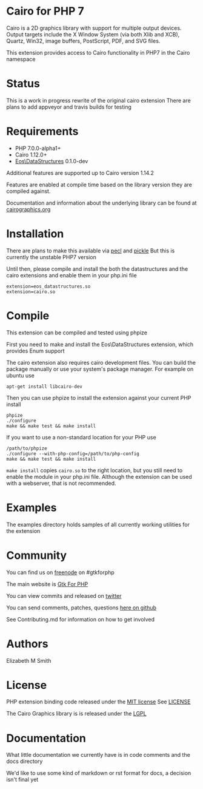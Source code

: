 Cairo for PHP 7
=============

Cairo is a 2D graphics library with support for multiple output devices. Output
targets include the X Window System (via both Xlib and XCB), Quartz, Win32,
image buffers, PostScript, PDF, and SVG files.

This extension provides access to Cairo functionality in PHP7 in the Cairo namespace

Status
=============
This is a work in progress rewrite of the original cairo extension
There are plans to add appveyor and travis builds for testing

Requirements
=============
 * PHP 7.0.0-alpha1+
 * Cairo 1.12.0+
 * [Eos\DataStructures](http://github.com/eos-org/datastructures) 0.1.0-dev

Additional features are supported up to Cairo version 1.14.2

Features are enabled at compile time based on the library version they are compiled against.

Documentation and information about the underlying library can be found at [cairographics.org](http://cairographics.org/manual/)

Installation
=============
There are plans to make this available via [pecl](http://pecl.php.net) and [pickle](https://github.com/FriendsOfPHP/pickle)
But this is currently the unstable PHP7 version

Until then, please compile and install the both the datastructures and the cairo extensions and enable them in your php.ini file

```
extension=eos_datastructures.so
extension=cairo.so
```

Compile
=============

This extension can be compiled and tested using phpize

First you need to make and install the Eos\DataStructures extension, which provides Enum support

The cairo extension also requires cairo development files.  You can build the package
manually or use your system's package manager.  For example on ubuntu use

```
apt-get install libcairo-dev
```

Then you can use phpize to install the extension against your current PHP install

```
phpize
./configure
make && make test && make install
```

If you want to use a non-standard location for your PHP use

```
/path/to/phpize
./configure --with-php-config=/path/to/php-config
make && make test && make install
```

`make install` copies `cairo.so` to the right location, but you still need to enable the module
in your php.ini file.  Although the extension can be used with a webserver, that is not recommended.

Examples
====
The examples directory holds samples of all currently working utilities for the extension

Community
=====
You can find us on [freenode](http://freenode.org) on #gtkforphp

The main website is [Gtk For PHP](http://gtkforphp.net)

You can view commits and released on [twitter](http://twitter.com/gtkforphp)

You can send comments, patches, questions [here on github](https://github.com/gtkforphp/glib/issues)

See Contributing.md for information on how to get involved

Authors
====
Elizabeth M Smith

License
=====
PHP extension binding code released under the [MIT license](http://opensource.org/licenses/MIT)
See [LICENSE](LICENSE)

The Cairo Graphics library is is released under the [LGPL](https://www.gnu.org/licenses/old-licenses/lgpl-2.1.en.html)

Documentation
=====
What little documentation we currently have is in code comments and the docs directory

We'd like to use some kind of markdown or rst format for docs, a decision isn't final yet
